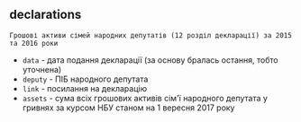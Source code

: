 ## declarations
    Грошові активи сімей народних депутатів (12 розділ декларації) за 2015 та 2016 роки
* ```data``` - дата подання декларації (за основу бралась остання, тобто уточнена)
* ```deputy``` - ПІБ народного депутата
* ```link``` - посилання на декларацію
* ```assets``` - сума всіх грошових активів сім'ї народного депутата у гривнях за курсом НБУ станом на 1 вересня 2017 року

